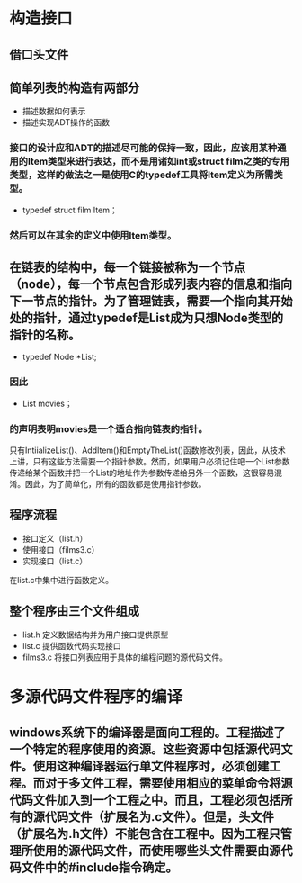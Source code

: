 # 构造接口
## 借口头文件

## 简单列表的构造有两部分
*   描述数据如何表示
*   描述实现ADT操作的函数

### 接口的设计应和ADT的描述尽可能的保持一致，因此，应该用某种通用的Item类型来进行表达，而不是用诸如int或struct film之类的专用类型，这样的做法之一是使用C的typedef工具将Item定义为所需类型。
*   typedef struct film Item；
### 然后可以在其余的定义中使用Item类型。

## 在链表的结构中，每一个链接被称为一个节点（node），每一个节点包含形成列表内容的信息和指向下一节点的指针。为了管理链表，需要一个指向其开始处的指针，通过typedef是List成为只想Node类型的指针的名称。
*   typedef Node *List;  
### 因此
*   List movies；  
### 的声明表明movies是一个适合指向链表的指针。

只有IntiializeList()、AddItem()和EmptyTheList()函数修改列表，因此，从技术上讲，只有这些方法需要一个指针参数。然而，如果用户必须记住吧一个List参数传递给某个函数并把一个List的地址作为参数传递给另外一个函数，这很容易混淆。因此，为了简单化，所有的函数都是使用指针参数。

## 程序流程
*   接口定义（list.h）
*   使用接口（films3.c）
*   实现接口（list.c）

在list.c中集中进行函数定义。  
## 整个程序由三个文件组成
*   list.h  定义数据结构并为用户接口提供原型
*   list.c  提供函数代码实现接口
*   films3.c  将接口列表应用于具体的编程问题的源代码文件。

# 多源代码文件程序的编译
## windows系统下的编译器是面向工程的。工程描述了一个特定的程序使用的资源。这些资源中包括源代码文件。使用这种编译器运行单文件程序时，必须创建工程。而对于多文件工程，需要使用相应的菜单命令将源代码文件加入到一个工程之中。而且，工程必须包括所有的源代码文件（扩展名为.c文件）。但是，头文件（扩展名为.h文件）不能包含在工程中。因为工程只管理所使用的源代码文件，而使用哪些头文件需要由源代码文件中的#include指令确定。

## 